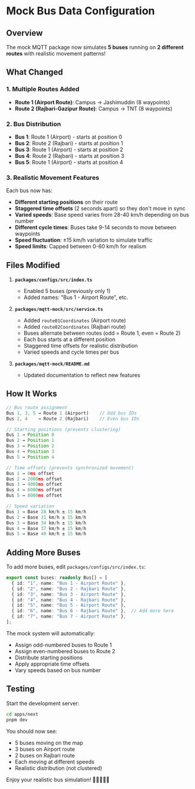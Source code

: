 # Mock Bus Data Configuration

## Overview

The mock MQTT package now simulates **5 buses** running on **2 different routes** with realistic movement patterns!

## What Changed

### 1. Multiple Routes Added
- **Route 1 (Airport Route)**: Campus → Jashimuddin (8 waypoints)
- **Route 2 (Rajbari-Gazipur Route)**: Campus → TNT (8 waypoints)

### 2. Bus Distribution
- **Bus 1**: Route 1 (Airport) - starts at position 0
- **Bus 2**: Route 2 (Rajbari) - starts at position 1
- **Bus 3**: Route 1 (Airport) - starts at position 2
- **Bus 4**: Route 2 (Rajbari) - starts at position 3
- **Bus 5**: Route 1 (Airport) - starts at position 4

### 3. Realistic Movement Features

Each bus now has:
- **Different starting positions** on their route
- **Staggered time offsets** (2 seconds apart) so they don't move in sync
- **Varied speeds**: Base speed varies from 28-40 km/h depending on bus number
- **Different cycle times**: Buses take 9-14 seconds to move between waypoints
- **Speed fluctuation**: ±15 km/h variation to simulate traffic
- **Speed limits**: Capped between 0-60 km/h for realism

## Files Modified

1. **`packages/configs/src/index.ts`**
   - Enabled 5 buses (previously only 1)
   - Added names: "Bus 1 - Airport Route", etc.

2. **`packages/mqtt-mock/src/service.ts`**
   - Added `route01Coordinates` (Airport route)
   - Added `route02Coordinates` (Rajbari route)
   - Buses alternate between routes (odd = Route 1, even = Route 2)
   - Each bus starts at a different position
   - Staggered time offsets for realistic distribution
   - Varied speeds and cycle times per bus

3. **`packages/mqtt-mock/README.md`**
   - Updated documentation to reflect new features

## How It Works

```typescript
// Bus route assignment
Bus 1, 3, 5 → Route 1 (Airport)    // Odd bus IDs
Bus 2, 4    → Route 2 (Rajbari)    // Even bus IDs

// Starting positions (prevents clustering)
Bus 1 → Position 0
Bus 2 → Position 1
Bus 3 → Position 2
Bus 4 → Position 3
Bus 5 → Position 4

// Time offsets (prevents synchronized movement)
Bus 1 → 0ms offset
Bus 2 → 2000ms offset
Bus 3 → 4000ms offset
Bus 4 → 6000ms offset
Bus 5 → 8000ms offset

// Speed variation
Bus 1 → Base 28 km/h ± 15 km/h
Bus 2 → Base 31 km/h ± 15 km/h
Bus 3 → Base 34 km/h ± 15 km/h
Bus 4 → Base 37 km/h ± 15 km/h
Bus 5 → Base 40 km/h ± 15 km/h
```

## Adding More Buses

To add more buses, edit `packages/configs/src/index.ts`:

```typescript
export const buses: readonly Bus[] = [
  { id: "1", name: "Bus 1 - Airport Route" },
  { id: "2", name: "Bus 2 - Rajbari Route" },
  { id: "3", name: "Bus 3 - Airport Route" },
  { id: "4", name: "Bus 4 - Rajbari Route" },
  { id: "5", name: "Bus 5 - Airport Route" },
  { id: "6", name: "Bus 6 - Rajbari Route" },  // Add more here
  { id: "7", name: "Bus 7 - Airport Route" },
];
```

The mock system will automatically:
- Assign odd-numbered buses to Route 1
- Assign even-numbered buses to Route 2
- Distribute starting positions
- Apply appropriate time offsets
- Vary speeds based on bus number

## Testing

Start the development server:
```bash
cd apps/next
pnpm dev
```

You should now see:
- 5 buses moving on the map
- 3 buses on Airport route
- 2 buses on Rajbari route
- Each moving at different speeds
- Realistic distribution (not clustered)

Enjoy your realistic bus simulation! 🚌🚌🚌🚌🚌
